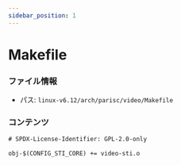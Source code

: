 ```yaml
---
sidebar_position: 1
---
```

# Makefile

### ファイル情報

- パス: `linux-v6.12/arch/parisc/video/Makefile`

### コンテンツ

```txt
# SPDX-License-Identifier: GPL-2.0-only

obj-$(CONFIG_STI_CORE) += video-sti.o

```
